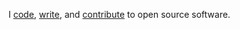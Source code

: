 I [code](https://github.com/omrilotan), [write](https://omrilotan.medium.com), and [contribute](https://github.com/search?q=is%3Apr+author%3Aomrilotan+-user%3Aomrilotan+-user%3Afiverr&type=Issues) to open source software.
